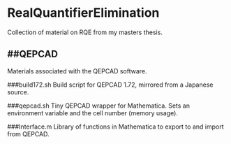 # RealQuantifierElimination
Collection of material on RQE from my masters thesis.

##QEPCAD
------
Materials associated with the QEPCAD software.

###build172.sh
Build script for QEPCAD 1.72, mirrored from a Japanese source.

###qepcad.sh
Tiny QEPCAD wrapper for Mathematica. Sets an environment variable and the cell number (memory usage).

###Interface.m
Library of functions in Mathematica to export to and import from QEPCAD.



